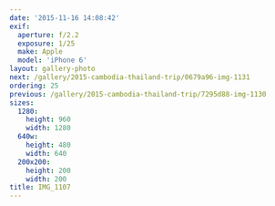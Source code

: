 ```yaml
---
date: '2015-11-16 14:08:42'
exif:
  aperture: f/2.2
  exposure: 1/25
  make: Apple
  model: 'iPhone 6'
layout: gallery-photo
next: /gallery/2015-cambodia-thailand-trip/0679a96-img-1131
ordering: 25
previous: /gallery/2015-cambodia-thailand-trip/7295d88-img-1130
sizes:
  1280:
    height: 960
    width: 1280
  640w:
    height: 480
    width: 640
  200x200:
    height: 200
    width: 200
title: IMG_1107
---
```

